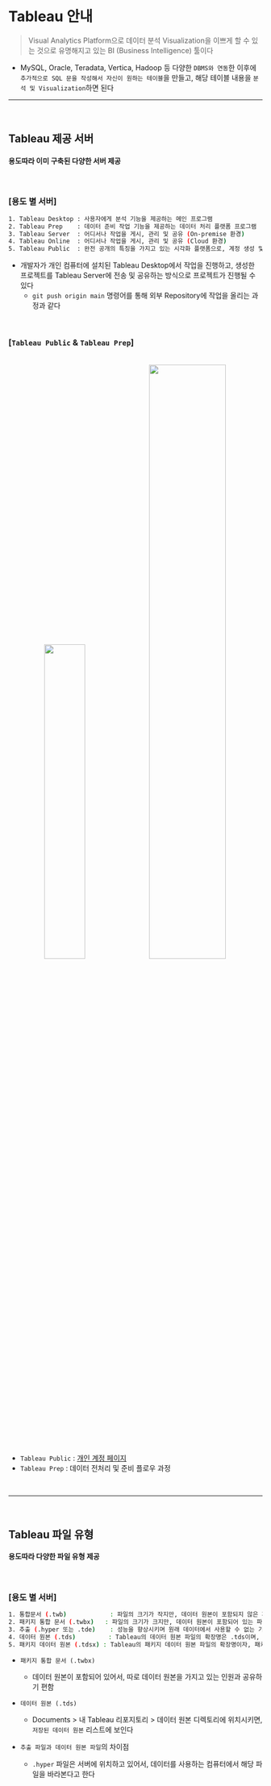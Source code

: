 # Tableau 안내
> Visual Analytics Platform으로 데이터 분석 Visualization을 이쁘게 할 수 있는 것으로 유명해지고 있는 BI (Business Intelligence) 툴이다
* MySQL, Oracle, Teradata, Vertica, Hadoop 등 다양한 `DBMS와 연동`한 이후에 `추가적으로 SQL 문을 작성해서 자신이 원하는 테이블`을 만들고, 해당 테이블 내용을 `분석 및 Visualization`하면 된다

<hr>
<br>

## Tableau 제공 서버

#### 용도따라 이미 구축된 다양한 서버 제공

<br>

### [용도 별 서버]
```bash
1. Tableau Desktop : 사용자에게 분석 기능을 제공하는 메인 프로그램
2. Tableau Prep    : 데이터 준비 작업 기능을 제공하는 데이터 처리 플랫폼 프로그램
3. Tableau Server  : 어디서나 작업을 게시, 관리 및 공유 (On-premise 환경)
4. Tableau Online  : 어디서나 작업을 게시, 관리 및 공유 (Cloud 환경)
5. Tableau Public  : 완전 공개의 특징을 가지고 있는 시각화 플랫폼으로, 계정 생성 및 프로젝트 공유가 가능한 SNS 같은 SW
```
* 개발자가 개인 컴퓨터에 설치된 Tableau Desktop에서 작업을 진행하고, 생성한 프로젝트를 Tableau Server에 전송 및 공유하는 방식으로 프로젝트가 진행될 수 있다 
  * `git push origin main` 명령어를 통해 외부 Repository에 작업을 올리는 과정과 같다

<br>

### [`Tableau Public` & `Tableau Prep`]
<br>
<div align="center">
 <img width = "40%" src="https://user-images.githubusercontent.com/37537227/123355636-0b3e1100-d5a1-11eb-8d14-c0a07d553424.png" />
 <img width = "55%" src="https://user-images.githubusercontent.com/37537227/123357657-e9df2400-d5a4-11eb-96ba-8204d5ee19b4.png" />
</div>      

* `Tableau Public` : [개인 계정 페이지](https://public.tableau.com/profile/.26031161#!/)
* `Tableau Prep`  : 데이터 전처리 및 준비 플로우 과정

<br>
<hr>
<br>

## Tableau 파일 유형

#### 용도따라 다양한 파일 유형 제공

<br>

### [용도 별 서버]
```bash
1. 통합문서 (.twb)            : 파일의 크기가 작지만, 데이터 원본이 포함되지 않은 파일
2. 패키지 통합 문서 (.twbx)   : 파일의 크기가 크지만, 데이터 원본이 포함되어 있는 파일
3. 추출 (.hyper 또는 .tde)    : 성능을 향상시키며 원래 데이터에서 사용할 수 없는 기능을 활용할 때 사용
4. 데이터 원본 (.tds)         : Tableau의 데이터 원본 파일의 확장명은 .tds이며, 데이터 연결하기 과정에서 자주 쓰는 데이터 원본을 '저장된 데이터 원본'에서 바로 가기 역할을 할 때 활용
5. 패키지 데이터 원본 (.tdsx) : Tableau의 패키지 데이터 원본 파일의 확장명이자, 패키지 형태로, 데이터 원본 + 추출 파일 및 로컬 파일 데이터까지 포함하는 파일
```
* `패키지 통합 문서 (.twbx)`
  * 데이터 원본이 포함되어 있어서, 따로 데이터 원본을 가지고 있는 인원과 공유하기 편함

* `데이터 원본 (.tds)`
  * Documents > 내 Tableau 리포지토리 > 데이터 원본 디렉토리에 위치시키면, `저장된 데이터 원본` 리스트에 보인다

* `추출 파일과 데이터 원본 파일`의 차이점
  * `.hyper` 파일은 서버에 위치하고 있어서, 데이터를 사용하는 컴퓨터에서 해당 파일을 바라본다고 한다
